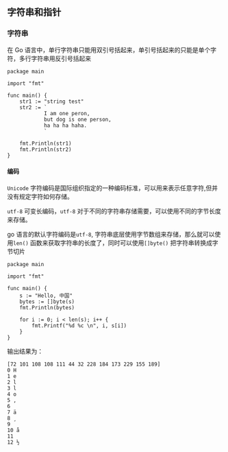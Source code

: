 ## 字符串和指针

### 字符串
在 Go 语言中，单行字符串只能用双引号括起来，单引号括起来的只能是单个字符，多行字符串用反引号括起来

```
package main

import "fmt"

func main() {
	str1 := "string test"
	str2 := `
			I am one peron,
			but dog is one person,
			ha ha ha haha.
			`

	fmt.Println(str1)
	fmt.Println(str2)
}
```

#### 编码

`Unicode` 字符编码是国际组织指定的一种编码标准，可以用来表示任意字符,但并没有规定字符如何存储。

`utf-8` 可变长编码，`utf-8` 对于不同的字符串存储需要，可以使用不同的字节长度来存储。

go 语言的默认字符编码是`utf-8`, 字符串底层使用字节数组来存储，那么就可以使用`len()` 函数来获取字符串的长度了，同时可以使用`[]byte()` 把字符串转换成字节切片

```
package main

import "fmt"

func main() {
	s := "Hello, 中国"
	bytes := []byte(s)
	fmt.Println(bytes)

	for i := 0; i < len(s); i++ {
		fmt.Printf("%d %c \n", i, s[i])
	}
}
```

输出结果为：
```
[72 101 108 108 111 44 32 228 184 173 229 155 189]
0 H
1 e
2 l
3 l
4 o
5 ,
6
7 ä
8 ¸
9 ­
10 å
11 
12 ½
```


